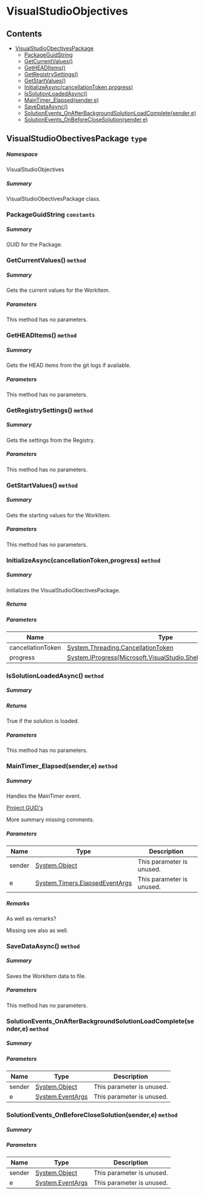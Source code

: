 <a name='assembly'></a>
# VisualStudioObjectives

## Contents

- [VisualStudioObectivesPackage](#T-VisualStudioObjectives-VisualStudioObectivesPackage 'VisualStudioObjectives.VisualStudioObectivesPackage')
  - [PackageGuidString](#F-VisualStudioObjectives-VisualStudioObectivesPackage-PackageGuidString 'VisualStudioObjectives.VisualStudioObectivesPackage.PackageGuidString')
  - [GetCurrentValues()](#M-VisualStudioObjectives-VisualStudioObectivesPackage-GetCurrentValues 'VisualStudioObjectives.VisualStudioObectivesPackage.GetCurrentValues')
  - [GetHEADItems()](#M-VisualStudioObjectives-VisualStudioObectivesPackage-GetHEADItems 'VisualStudioObjectives.VisualStudioObectivesPackage.GetHEADItems')
  - [GetRegistrySettings()](#M-VisualStudioObjectives-VisualStudioObectivesPackage-GetRegistrySettings 'VisualStudioObjectives.VisualStudioObectivesPackage.GetRegistrySettings')
  - [GetStartValues()](#M-VisualStudioObjectives-VisualStudioObectivesPackage-GetStartValues 'VisualStudioObjectives.VisualStudioObectivesPackage.GetStartValues')
  - [InitializeAsync(cancellationToken,progress)](#M-VisualStudioObjectives-VisualStudioObectivesPackage-InitializeAsync-System-Threading-CancellationToken,System-IProgress{Microsoft-VisualStudio-Shell-ServiceProgressData}- 'VisualStudioObjectives.VisualStudioObectivesPackage.InitializeAsync(System.Threading.CancellationToken,System.IProgress{Microsoft.VisualStudio.Shell.ServiceProgressData})')
  - [IsSolutionLoadedAsync()](#M-VisualStudioObjectives-VisualStudioObectivesPackage-IsSolutionLoadedAsync 'VisualStudioObjectives.VisualStudioObectivesPackage.IsSolutionLoadedAsync')
  - [MainTimer_Elapsed(sender,e)](#M-VisualStudioObjectives-VisualStudioObectivesPackage-MainTimer_Elapsed-System-Object,System-Timers-ElapsedEventArgs- 'VisualStudioObjectives.VisualStudioObectivesPackage.MainTimer_Elapsed(System.Object,System.Timers.ElapsedEventArgs)')
  - [SaveDataAsync()](#M-VisualStudioObjectives-VisualStudioObectivesPackage-SaveDataAsync 'VisualStudioObjectives.VisualStudioObectivesPackage.SaveDataAsync')
  - [SolutionEvents_OnAfterBackgroundSolutionLoadComplete(sender,e)](#M-VisualStudioObjectives-VisualStudioObectivesPackage-SolutionEvents_OnAfterBackgroundSolutionLoadComplete-System-Object,System-EventArgs- 'VisualStudioObjectives.VisualStudioObectivesPackage.SolutionEvents_OnAfterBackgroundSolutionLoadComplete(System.Object,System.EventArgs)')
  - [SolutionEvents_OnBeforeCloseSolution(sender,e)](#M-VisualStudioObjectives-VisualStudioObectivesPackage-SolutionEvents_OnBeforeCloseSolution-System-Object,System-EventArgs- 'VisualStudioObjectives.VisualStudioObectivesPackage.SolutionEvents_OnBeforeCloseSolution(System.Object,System.EventArgs)')

<a name='T-VisualStudioObjectives-VisualStudioObectivesPackage'></a>
## VisualStudioObectivesPackage `type`

##### Namespace

VisualStudioObjectives

##### Summary

VisualStudioObectivesPackage class.

<a name='F-VisualStudioObjectives-VisualStudioObectivesPackage-PackageGuidString'></a>
### PackageGuidString `constants`

##### Summary

GUID for the Package.

<a name='M-VisualStudioObjectives-VisualStudioObectivesPackage-GetCurrentValues'></a>
### GetCurrentValues() `method`

##### Summary

Gets the current values for the WorkItem.

##### Parameters

This method has no parameters.

<a name='M-VisualStudioObjectives-VisualStudioObectivesPackage-GetHEADItems'></a>
### GetHEADItems() `method`

##### Summary

Gets the HEAD items from the git logs if available.

##### Parameters

This method has no parameters.

<a name='M-VisualStudioObjectives-VisualStudioObectivesPackage-GetRegistrySettings'></a>
### GetRegistrySettings() `method`

##### Summary

Gets the settings from the Registry.

##### Parameters

This method has no parameters.

<a name='M-VisualStudioObjectives-VisualStudioObectivesPackage-GetStartValues'></a>
### GetStartValues() `method`

##### Summary

Gets the starting values for the WorkItem.

##### Parameters

This method has no parameters.

<a name='M-VisualStudioObjectives-VisualStudioObectivesPackage-InitializeAsync-System-Threading-CancellationToken,System-IProgress{Microsoft-VisualStudio-Shell-ServiceProgressData}-'></a>
### InitializeAsync(cancellationToken,progress) `method`

##### Summary

Initializes the VisualStudioObectivesPackage.

##### Returns



##### Parameters

| Name | Type | Description |
| ---- | ---- | ----------- |
| cancellationToken | [System.Threading.CancellationToken](http://msdn.microsoft.com/query/dev14.query?appId=Dev14IDEF1&l=EN-US&k=k:System.Threading.CancellationToken 'System.Threading.CancellationToken') |  |
| progress | [System.IProgress{Microsoft.VisualStudio.Shell.ServiceProgressData}](http://msdn.microsoft.com/query/dev14.query?appId=Dev14IDEF1&l=EN-US&k=k:System.IProgress 'System.IProgress{Microsoft.VisualStudio.Shell.ServiceProgressData}') |  |

<a name='M-VisualStudioObjectives-VisualStudioObectivesPackage-IsSolutionLoadedAsync'></a>
### IsSolutionLoadedAsync() `method`

##### Summary



##### Returns

True if the solution is loaded.

##### Parameters

This method has no parameters.

<a name='M-VisualStudioObjectives-VisualStudioObectivesPackage-MainTimer_Elapsed-System-Object,System-Timers-ElapsedEventArgs-'></a>
### MainTimer_Elapsed(sender,e) `method`

##### Summary

Handles the MainTimer event.  

[Project GUID's](https://www.codeproject.com/reference/720512/list-of-visual-studio-project-type-guids")

More summary missing comments.

##### Parameters

| Name | Type | Description |
| ---- | ---- | ----------- |
| sender | [System.Object](http://msdn.microsoft.com/query/dev14.query?appId=Dev14IDEF1&l=EN-US&k=k:System.Object 'System.Object') | This parameter is unused. |
| e | [System.Timers.ElapsedEventArgs](http://msdn.microsoft.com/query/dev14.query?appId=Dev14IDEF1&l=EN-US&k=k:System.Timers.ElapsedEventArgs 'System.Timers.ElapsedEventArgs') | This parameter is unused. |

##### Remarks

As well as remarks?

Missing see also as well.

<a name='M-VisualStudioObjectives-VisualStudioObectivesPackage-SaveDataAsync'></a>
### SaveDataAsync() `method`

##### Summary

Saves the WorkItem data to file.

##### Parameters

This method has no parameters.

<a name='M-VisualStudioObjectives-VisualStudioObectivesPackage-SolutionEvents_OnAfterBackgroundSolutionLoadComplete-System-Object,System-EventArgs-'></a>
### SolutionEvents_OnAfterBackgroundSolutionLoadComplete(sender,e) `method`

##### Summary



##### Parameters

| Name | Type | Description |
| ---- | ---- | ----------- |
| sender | [System.Object](http://msdn.microsoft.com/query/dev14.query?appId=Dev14IDEF1&l=EN-US&k=k:System.Object 'System.Object') | This parameter is unused. |
| e | [System.EventArgs](http://msdn.microsoft.com/query/dev14.query?appId=Dev14IDEF1&l=EN-US&k=k:System.EventArgs 'System.EventArgs') | This parameter is unused. |

<a name='M-VisualStudioObjectives-VisualStudioObectivesPackage-SolutionEvents_OnBeforeCloseSolution-System-Object,System-EventArgs-'></a>
### SolutionEvents_OnBeforeCloseSolution(sender,e) `method`

##### Summary



##### Parameters

| Name | Type | Description |
| ---- | ---- | ----------- |
| sender | [System.Object](http://msdn.microsoft.com/query/dev14.query?appId=Dev14IDEF1&l=EN-US&k=k:System.Object 'System.Object') | This parameter is unused. |
| e | [System.EventArgs](http://msdn.microsoft.com/query/dev14.query?appId=Dev14IDEF1&l=EN-US&k=k:System.EventArgs 'System.EventArgs') | This parameter is unused. |
